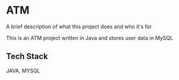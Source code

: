 
# ATM 

A brief description of what this project does and who it's for

This is an ATM project written in Java and stores user data in MySQL


## Tech Stack

JAVA, MYSQL

